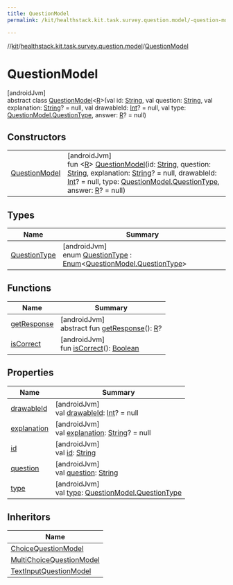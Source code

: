 ```yaml
---
title: QuestionModel
permalink: /kit/healthstack.kit.task.survey.question.model/-question-model/index.html

---
```

//[kit](/kit.html)/[healthstack.kit.task.survey.question.model](../index.html)/[QuestionModel](index.html)



# QuestionModel



[androidJvm]\
abstract class [QuestionModel](index.html)&lt;[R](index.html)&gt;(val id: [String](https://kotlinlang.org/api/latest/jvm/stdlib/kotlin/-string/index.html), val question: [String](https://kotlinlang.org/api/latest/jvm/stdlib/kotlin/-string/index.html), val explanation: [String](https://kotlinlang.org/api/latest/jvm/stdlib/kotlin/-string/index.html)? = null, val drawableId: [Int](https://kotlinlang.org/api/latest/jvm/stdlib/kotlin/-int/index.html)? = null, val type: [QuestionModel.QuestionType](-question-type/index.html), answer: [R](index.html)? = null)



## Constructors


| | |
|---|---|
| [QuestionModel](-question-model.html) | [androidJvm]<br>fun &lt;[R](index.html)&gt; [QuestionModel](-question-model.html)(id: [String](https://kotlinlang.org/api/latest/jvm/stdlib/kotlin/-string/index.html), question: [String](https://kotlinlang.org/api/latest/jvm/stdlib/kotlin/-string/index.html), explanation: [String](https://kotlinlang.org/api/latest/jvm/stdlib/kotlin/-string/index.html)? = null, drawableId: [Int](https://kotlinlang.org/api/latest/jvm/stdlib/kotlin/-int/index.html)? = null, type: [QuestionModel.QuestionType](-question-type/index.html), answer: [R](index.html)? = null) |


## Types


| Name | Summary |
|---|---|
| [QuestionType](-question-type/index.html) | [androidJvm]<br>enum [QuestionType](-question-type/index.html) : [Enum](https://kotlinlang.org/api/latest/jvm/stdlib/kotlin/-enum/index.html)&lt;[QuestionModel.QuestionType](-question-type/index.html)&gt; |


## Functions


| Name | Summary |
|---|---|
| [getResponse](get-response.html) | [androidJvm]<br>abstract fun [getResponse](get-response.html)(): [R](index.html)? |
| [isCorrect](is-correct.html) | [androidJvm]<br>fun [isCorrect](is-correct.html)(): [Boolean](https://kotlinlang.org/api/latest/jvm/stdlib/kotlin/-boolean/index.html) |


## Properties


| Name | Summary |
|---|---|
| [drawableId](drawable-id.html) | [androidJvm]<br>val [drawableId](drawable-id.html): [Int](https://kotlinlang.org/api/latest/jvm/stdlib/kotlin/-int/index.html)? = null |
| [explanation](explanation.html) | [androidJvm]<br>val [explanation](explanation.html): [String](https://kotlinlang.org/api/latest/jvm/stdlib/kotlin/-string/index.html)? = null |
| [id](id.html) | [androidJvm]<br>val [id](id.html): [String](https://kotlinlang.org/api/latest/jvm/stdlib/kotlin/-string/index.html) |
| [question](question.html) | [androidJvm]<br>val [question](question.html): [String](https://kotlinlang.org/api/latest/jvm/stdlib/kotlin/-string/index.html) |
| [type](type.html) | [androidJvm]<br>val [type](type.html): [QuestionModel.QuestionType](-question-type/index.html) |


## Inheritors


| Name |
|---|
| [ChoiceQuestionModel](../-choice-question-model/index.html) |
| [MultiChoiceQuestionModel](../-multi-choice-question-model/index.html) |
| [TextInputQuestionModel](../-text-input-question-model/index.html) |

